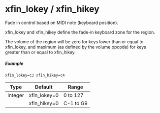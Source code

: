 # xfin_lokey / xfin_hikey

Fade in control based on MIDI note (keyboard position).

xfin_lokey and xfin_hikey define the fade-in keyboard zone for the region.

The volume of the region will be zero for keys lower than or equal to xfin_lokey,
and maximum (as defined by the volume opcode)
for keys greater than or equal to xfin_hikey.

##### Example

```
xfin_lokey=c3 xfin_hikey=c4
```

| Type    | Default      | Range     |
| ---     | ---          | ---       |
| integer | xfin_lokey=0 | 0 to 127  |
|         | xfin_hikey=0 | C-1 to G9 |
